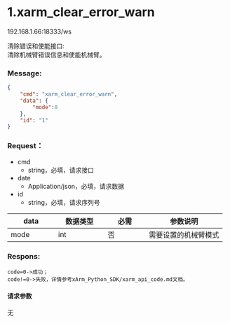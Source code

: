 # 1.xarm\_clear\_error\_warn

192.168.1.66:18333/ws

清除错误和使能接口:\
清除机械臂错误信息和使能机械臂。

### Message: 

```json
{
    "cmd": "xarm_clear_error_warn",
    "data": {
        "mode":0
    },
    "id": "1"
}
```



### Request：
* cmd
  * string，必填，请求接口
* date
  * Application/json，必填，请求数据
* id
  * string，必填，请求序列号

<table><thead><tr><th width="92">data</th><th width="97">数据类型</th><th width="78">必需</th><th>参数说明</th></tr></thead><tbody><tr><td>mode</td><td>int</td><td>否</td><td>需要设置的机械臂模式</td></tr></tbody></table>



### Respons: 

```clean
code=0->成功；
code!=0->失败，详情参考xArm_Python_SDK/xarm_api_code.md文档。
```




#### 请求参数

无
